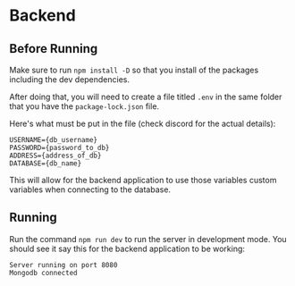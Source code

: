 # Backend

## Before Running

Make sure to run `npm install -D` so that you install of the packages including the dev dependencies.

After doing that, you will need to create a file titled `.env` in the same folder that you have the `package-lock.json` file.

Here's what must be put in the file (check discord for the actual details):

```
USERNAME={db_username}
PASSWORD={password_to_db}
ADDRESS={address_of_db}
DATABASE={db_name}
```

This will allow for the backend application to use those variables custom variables when connecting to the database.

## Running

Run the command `npm run dev` to run the server in development mode.
You should see it say this for the backend application to be working:

```
Server running on port 8080
Mongodb connected
```
